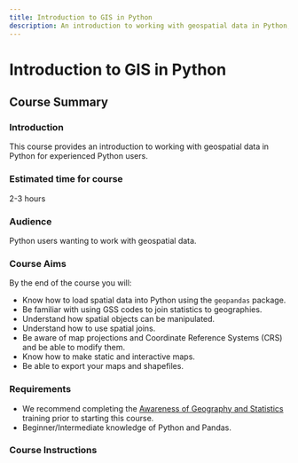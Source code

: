 ```yaml
---
title: Introduction to GIS in Python
description: An introduction to working with geospatial data in Python, for existing Python users.
---
```

# Introduction to GIS in Python

## Course Summary
### Introduction
This course provides an introduction to working with geospatial data in Python for experienced Python users. 

### Estimated time for course
2-3 hours

### Audience
Python users wanting to work with geospatial data.

### Course Aims
By the end of the course you will:
  
* Know how to load spatial data into Python using the `geopandas` package.
* Be familiar with using GSS codes to join statistics to geographies.
* Understand how spatial objects can be manipulated.
* Understand how to use spatial joins.
* Be aware of map projections and Coordinate Reference Systems (CRS) and be able to modify them.
* Know how to make static and interactive maps.
* Be able to export your maps and shapefiles.

### Requirements
* We recommend completing the [Awareness of Geography and Statistics](https://onsgeo.github.io/training/_docs/awareness_of_geog_and_stats.html) training prior to starting this course.
* Beginner/Intermediate knowledge of Python and Pandas.

### Course Instructions

